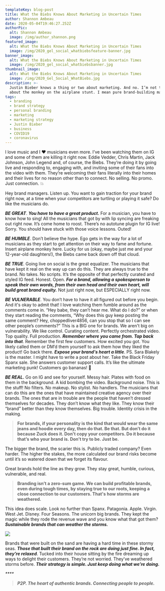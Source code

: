 ```yaml
---
templateKey: blog-post
title: What the Biebs Knows About Marketing in Uncertain Times
author: Shannon Ambeau
date: 2020-05-04T19:46:27.252Z
authorPic:
  alt: Shannon Ambeau
  image: /img/author_shannon.png
featured_image:
  alt: What the Biebs Knows About Marketing in Uncertain Times
  image: /img/2020_gel_social_whatbiebsfeature-banner.jpg
banner_image:
  alt: What the Biebs Knows About Marketing in Uncertain Times
  image: /img/2020_gel_social_whatbiebsbanner.jpg
thumbnail_image:
  alt: What the Biebs Knows About Marketing in Uncertain Times
  image: /img/2020_Gel_Social_WhatBiebs.jpg
description: >-
  Justin Bieber knows a thing or two about marketing. And no. I’m not talking
  about the monkey on the airplane stunt. I mean pure brand-building marketing.
tags:
  - branding
  - brand strategy
  - personal branding
  - marketing
  - marketing strategy
  - Justin Bieber
  - business
  - COVID19
  - coronavirus
---
```

I love music and I ❤️ musicians even more. I’ve been watching them on IG and some of them are killing it right now. Eddie Vedder, Chris Martin, Jack Johnson, John Legend and, of course, the Biebs. They’re doing it by going live and responding to, engaging with, and inviting some of their fans into the video with them. They’re welcoming their fans literally into their homes and their lives for no reason other than to connect. No selling. No promo. Just connection. 💥

Hey brand managers. Listen up. You want to gain traction for your brand right now, at a time when your competitors are turtling or playing it safe? Do like the musicians do.

**_BE GREAT_**. **_You have to have a great product._** For a musician, you have to know how to sing! All the musicians that got by with lip syncing are freaking out right now. It’s come home to roost. There’s no autotune plugin for IG live! Sorry. You should have stuck with those voice lessons. Outed! 

**_BE HUMBLE_**. Don’t believe the hype. Ego gets in the way for a lot of musicians as they start to get attention on their way to fame and fortune. Insert airplane monkey here. Lucky for us (okay, maybe just me and your 12-year-old daughters!), the Biebs came back down off that cloud. 

**_BE TRUE_**. Going live on social is the great equalizer. The musicians that have kept it real on the way up can do this. They are always true to the brand. No takes. No scripts. It’s the opposite of that perfectly curated and styled IG feed. Honest. Open. **_For a brand, allowing a spokesperson to speak their own words, from their own head and their own heart, will build great brand equity._** Not just right now, but ESPECIALLY right now. 

**_BE VULNERABLE_**. You don’t have to have it all figured out before you begin. And it's okay to admit that! I love watching them fumble around as the comments come in. “Hey babe, they can’t hear me. What do I do?” or when they start reading the comments, “Why does this guy keep posting the same comment? Hey, choppedliver4856, can you stop that so I can see other people’s comments?” This is a BIG one for brands. We aren't big on vulnerability. We like control. Curating content. Perfectly orchestrated video. Top quality. Full production. **_Remember where you came from. Tap back into that_**. Remember the first few customers. How excited you got. You likely called them or DM’d them yourself to ask them how they liked the product! Go back there. **_Expose your brand's heart a little_**. PS. Sara Blakely is the master. I might have to write a post about her. Take the Black Friday Spanx sale. She answers customer support calls. It’s like the ultimate marketing punk! Customers go bananas! 🤩

**_BE REAL_.** Go on IG and see for yourself. Messy hair. Plates with food on them in the background. A kid bombing the video. Background noise. This is the stuff! No filters. No makeup. No stylist. No handlers. The musicians that can do this are the ones that have maintained creative agency over their brands. The ones that are in trouble are the people that haven’t dressed themselves for decades. They don’t know what they like. They know their “brand” better than they know themselves. Big trouble. Identity crisis in the making. 

> **For brands, if your personality is the kind that would wear the same jeans and hoodie every day, then do that. Be that. But don’t do it because Zuck does it. Don't copy your competitors. Do it because that’s who your brand is. Don’t try to be. Just be.**

The bigger the brand, the scarier this is. Publicly traded company? Even harder. The higher the stakes, the more calculated our brand risks become until it’s so watered down that we forget its flavour. 

Great brands hold the line as they grow. They stay great, humble, curious, vulnerable, and real.

> **Branding isn’t a zero-sum game. We can build profitable brands, even during tough times, by staying true to our roots, keeping a close connection to our customers. That's how storms are weathered.**

This idea does scale. Look no further than Spanx. Patagonia. Apple. Virgin. West Jet. Disney. Four Seasons. The unicorn big brands. They kept the magic while they rode the revenue wave and you know what that got them? **_Sustainable brands that can weather the storms._**

![](/img/2020_gel_social_whatbiebs_blog_image-06.jpg)

Brands that were built on the sand are having a hard time in these stormy seas. **_Those that built their brand on the rock are doing just fine. In fact, they’re relaxed_**. Tucked into their house sitting by the fire dreaming up ways to delight their customers. They’re not worried. They’ve weathered storms before. **_Their strategy is simple. Just keep doing what we’re doing._** 

_\*\*\*\*_

> **_P2P. The heart of authentic brands. Connecting people to people._**
